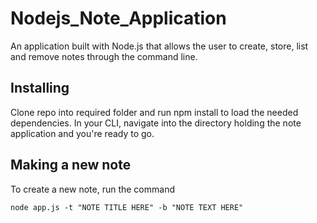 # Nodejs_Note_Application
An application built with Node.js that allows the user to create, store, list and remove notes through the command line.

## Installing
Clone repo into required folder and run npm install to load the needed dependencies. In your CLI, navigate into the directory holding the note application and you're ready to go.

## Making a new note
To create a new note, run the command
```
node app.js -t "NOTE TITLE HERE" -b "NOTE TEXT HERE"
```
